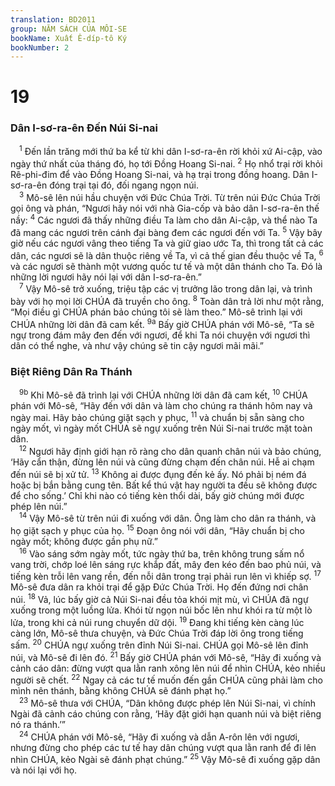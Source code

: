 ```yaml
---
translation: BD2011
group: NĂM SÁCH CỦA MÔI-SE
bookName: Xuất Ê-díp-tô Ký 
bookNumber: 2
---
```


<div class="title"><h1>19</h1><h3>Dân I-sơ-ra-ên Ðến Núi Si-nai</h3></div>
<span class="verse xu_19_1"> <sup>1</sup> Ðến lần trăng mới thứ ba kể từ khi dân I-sơ-ra-ên rời khỏi xứ Ai-cập, vào ngày thứ nhất của tháng đó, họ tới Ðồng Hoang Si-nai. </span>
<span class="verse xu_19_2"><sup>2</sup> Họ nhổ trại rời khỏi Rê-phi-đim để vào Ðồng Hoang Si-nai, và hạ trại trong đồng hoang. Dân I-sơ-ra-ên đóng trại tại đó, đối ngang ngọn núi.<br/></span>
<span class="verse xu_19_3"> <sup>3</sup> Mô-sê lên núi hầu chuyện với Ðức Chúa Trời. Từ trên núi Ðức Chúa Trời gọi ông và phán, “Ngươi hãy nói với nhà Gia-cốp và bảo dân I-sơ-ra-ên thế nầy: </span>
<span class="verse xu_19_4"><sup>4</sup> Các ngươi đã thấy những điều Ta làm cho dân Ai-cập, và thể nào Ta đã mang các ngươi trên cánh đại bàng đem các ngươi đến với Ta. </span>
<span class="verse xu_19_5"><sup>5</sup> Vậy bây giờ nếu các ngươi vâng theo tiếng Ta và giữ giao ước Ta, thì trong tất cả các dân, các ngươi sẽ là dân thuộc riêng về Ta, vì cả thế gian đều thuộc về Ta, </span>
<span class="verse xu_19_6"><sup>6</sup> và các ngươi sẽ thành một vương quốc tư tế và một dân thánh cho Ta. Ðó là những lời ngươi hãy nói lại với dân I-sơ-ra-ên.”<br/></span>
<span class="verse xu_19_7"> <sup>7</sup> Vậy Mô-sê trở xuống, triệu tập các vị trưởng lão trong dân lại, và trình bày với họ mọi lời CHÚA đã truyền cho ông. </span>
<span class="verse xu_19_8"><sup>8</sup> Toàn dân trả lời như một rằng, “Mọi điều gì CHÚA phán bảo chúng tôi sẽ làm theo.” Mô-sê trình lại với CHÚA những lời dân đã cam kết. </span>
<span class="verse xu_19_9"><sup>9a</sup> Bấy giờ CHÚA phán với Mô-sê, “Ta sẽ ngự trong đám mây đen đến với ngươi, để khi Ta nói chuyện với ngươi thì dân có thể nghe, và như vậy chúng sẽ tin cậy ngươi mãi mãi.”<br/></span>
<div class="title"><h3>Biệt Riêng Dân Ra Thánh</h3></div>
<span class="verse xu_19_9"> <sup>9b</sup> Khi Mô-sê đã trình lại với CHÚA những lời dân đã cam kết, </span>
<span class="verse xu_19_10"><sup>10</sup> CHÚA phán với Mô-sê, “Hãy đến với dân và làm cho chúng ra thánh hôm nay và ngày mai. Hãy bảo chúng giặt sạch y phục, </span>
<span class="verse xu_19_11"><sup>11</sup> và chuẩn bị sẵn sàng cho ngày mốt, vì ngày mốt CHÚA sẽ ngự xuống trên Núi Si-nai trước mặt toàn dân.<br/></span>
<span class="verse xu_19_12"> <sup>12</sup> Ngươi hãy định giới hạn rõ ràng cho dân quanh chân núi và bảo chúng, ‘Hãy cẩn thận, đừng lên núi và cũng đừng chạm đến chân núi. Hễ ai chạm đến núi sẽ bị xử tử. </span>
<span class="verse xu_19_13"><sup>13</sup> Không ai được đụng đến kẻ ấy. Nó phải bị ném đá hoặc bị bắn bằng cung tên. Bất kể thú vật hay người ta đều sẽ không được để cho sống.’ Chỉ khi nào có tiếng kèn thổi dài, bấy giờ chúng mới được phép lên núi.”<br/></span>
<span class="verse xu_19_14"> <sup>14</sup> Vậy Mô-sê từ trên núi đi xuống với dân. Ông làm cho dân ra thánh, và họ giặt sạch y phục của họ. </span>
<span class="verse xu_19_15"><sup>15</sup> Ðoạn ông nói với dân, “Hãy chuẩn bị cho ngày mốt; không được gần phụ nữ.”<br/></span>
<span class="verse xu_19_16"> <sup>16</sup> Vào sáng sớm ngày mốt, tức ngày thứ ba, trên không trung sấm nổ vang trời, chớp loé lên sáng rực khắp đất, mây đen kéo đến bao phủ núi, và tiếng kèn trỗi lên vang rền, đến nỗi dân trong trại phải run lên vì khiếp sợ. </span>
<span class="verse xu_19_17"><sup>17</sup> Mô-sê đưa dân ra khỏi trại để gặp Ðức Chúa Trời. Họ đến đứng nơi chân núi. </span>
<span class="verse xu_19_18"><sup>18</sup> Vả, lúc bấy giờ cả Núi Si-nai đều tỏa khói mịt mù, vì CHÚA đã ngự xuống trong một luồng lửa. Khói từ ngọn núi bốc lên như khói ra từ một lò lửa, trong khi cả núi rung chuyển dữ dội. </span>
<span class="verse xu_19_19"><sup>19</sup> Ðang khi tiếng kèn càng lúc càng lớn, Mô-sê thưa chuyện, và Ðức Chúa Trời đáp lời ông trong tiếng sấm. </span>
<span class="verse xu_19_20"><sup>20</sup> CHÚA ngự xuống trên đỉnh Núi Si-nai. CHÚA gọi Mô-sê lên đỉnh núi, và Mô-sê đi lên đó. </span>
<span class="verse xu_19_21"><sup>21</sup> Bấy giờ CHÚA phán với Mô-sê, “Hãy đi xuống và cảnh cáo dân: đừng vượt qua lằn ranh xông lên núi để nhìn CHÚA, kẻo nhiều người sẽ chết. </span>
<span class="verse xu_19_22"><sup>22</sup> Ngay cả các tư tế muốn đến gần CHÚA cũng phải làm cho mình nên thánh, bằng không CHÚA sẽ đánh phạt họ.”<br/></span>
<span class="verse xu_19_23"> <sup>23</sup> Mô-sê thưa với CHÚA, “Dân không được phép lên Núi Si-nai, vì chính Ngài đã cảnh cáo chúng con rằng, ‘Hãy đặt giới hạn quanh núi và biệt riêng nó ra thánh.’”<br/></span>
<span class="verse xu_19_24"> <sup>24</sup> CHÚA phán với Mô-sê, “Hãy đi xuống và dẫn A-rôn lên với ngươi, nhưng đừng cho phép các tư tế hay dân chúng vượt qua lằn ranh để đi lên nhìn CHÚA, kẻo Ngài sẽ đánh phạt chúng.” </span>
<span class="verse xu_19_25"><sup>25</sup> Vậy Mô-sê đi xuống gặp dân và nói lại với họ.<br/></span>
